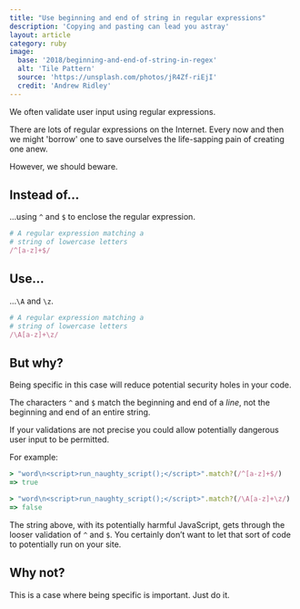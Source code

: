 ```yaml
---
title: "Use beginning and end of string in regular expressions"
description: 'Copying and pasting can lead you astray'
layout: article
category: ruby
image:
  base: '2018/beginning-and-end-of-string-in-regex'
  alt: 'Tile Pattern'
  source: 'https://unsplash.com/photos/jR4Zf-riEjI'
  credit: 'Andrew Ridley'
---
```


We often validate user input using regular expressions.

There are lots of regular expressions on the Internet. Every now and then we might 'borrow' one to save ourselves the life-sapping pain of creating one anew.

However, we should beware.


## Instead of…

…using `^` and `$` to enclose the regular expression.

```ruby
# A regular expression matching a
# string of lowercase letters
/^[a-z]+$/
```


## Use…

…`\A` and `\z`.

```ruby
# A regular expression matching a
# string of lowercase letters
/\A[a-z]+\z/
```


## But why?

Being specific in this case will reduce potential security holes in your code.

The characters `^` and `$` match the beginning and end of a _line_, not the beginning and end of an entire string.

If your validations are not precise you could allow potentially dangerous user input to be permitted.

For example:

```ruby
> "word\n<script>run_naughty_script();</script>".match?(/^[a-z]+$/)
=> true

> "word\n<script>run_naughty_script();</script>".match?(/\A[a-z]+\z/)
=> false
```

The string above, with its potentially harmful JavaScript, gets through the looser validation of `^` and `$`. You certainly don’t want to let that sort of code to potentially run on your site.


## Why not?

This is a case where being specific is important. Just do it.
